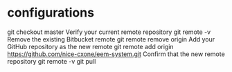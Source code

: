 # configurations

git checkout master
Verify your current remote repository
git remote -v
Remove the existing Bitbucket remote
git remote remove origin
Add your GitHub repository as the new remote
git remote add origin https://github.com/nice-cxone/eem-system.git
Confirm that the new remote repository
git remote -v
git pull
